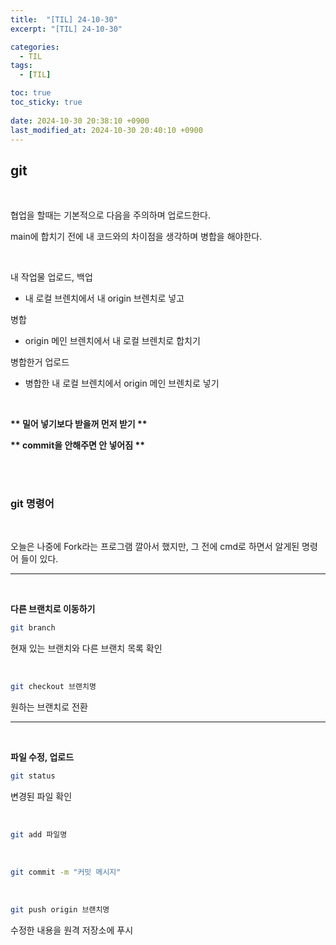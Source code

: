 ```yaml
---
title:  "[TIL] 24-10-30"
excerpt: "[TIL] 24-10-30"

categories:
  - TIL
tags:
  - [TIL]

toc: true
toc_sticky: true
 
date: 2024-10-30 20:38:10 +0900
last_modified_at: 2024-10-30 20:40:10 +0900
---
```


## git

<br>

협업을 할때는 기본적으로 다음을 주의하며 업로드한다.  

main에 합치기 전에 내 코드와의 차이점을 생각하며 병합을 해야한다.  

<br>

내 작업물 업로드, 백업  

- 내 로컬 브렌치에서 내 origin 브렌치로 넣고  


병합  

- origin 메인 브렌치에서 내 로컬 브렌치로 합치기  

병합한거 업로드  

- 병합한 내 로컬 브렌치에서 origin 메인 브렌치로 넣기  

<br>

**\*\* 밀어 넣기보다 받을꺼 먼저 받기 \*\***

**\*\* commit을 안해주면 안 넣어짐 \*\***

<br>

<br>

### git 명령어

<br>

오늘은 나중에 Fork라는 프로그램 깔아서 했지만, 그 전에 cmd로 하면서 알게된 명령어 들이 있다.

---

<br>

**다른 브랜치로 이동하기**

```bash
git branch
```

현재 있는 브랜치와 다른 브랜치 목록 확인

<br>

```bash
git checkout 브랜치명
```

원하는 브랜치로 전환

---

<br>

**파일 수정, 업로드**

```bash
git status
```

변경된 파일 확인

<br>

```bash
git add 파일명
```

<br>

```bash
git commit -m "커밋 메시지"
```

<br>

```bash
git push origin 브랜치명
```

수정한 내용을 원격 저장소에 푸시

